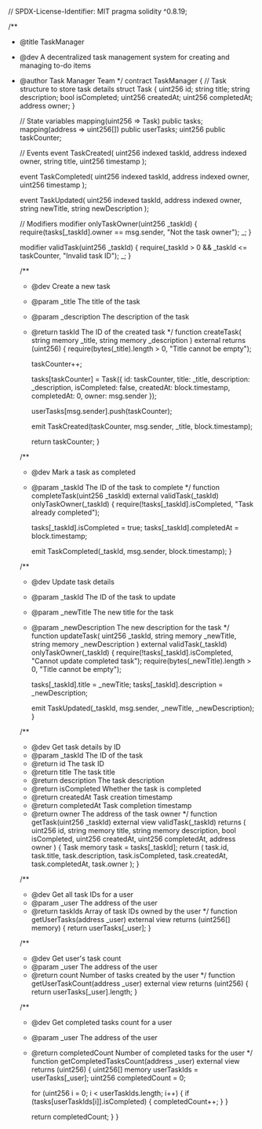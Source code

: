 // SPDX-License-Identifier: MIT
pragma solidity ^0.8.19;

/**
 * @title TaskManager
 * @dev A decentralized task management system for creating and managing to-do items
 * @author Task Manager Team
 */
contract TaskManager {
    // Task structure to store task details
    struct Task {
        uint256 id;
        string title;
        string description;
        bool isCompleted;
        uint256 createdAt;
        uint256 completedAt;
        address owner;
    }
    
    // State variables
    mapping(uint256 => Task) public tasks;
    mapping(address => uint256[]) public userTasks;
    uint256 public taskCounter;
    
    // Events
    event TaskCreated(
        uint256 indexed taskId,
        address indexed owner,
        string title,
        uint256 timestamp
    );
    
    event TaskCompleted(
        uint256 indexed taskId,
        address indexed owner,
        uint256 timestamp
    );
    
    event TaskUpdated(
        uint256 indexed taskId,
        address indexed owner,
        string newTitle,
        string newDescription
    );
    
    // Modifiers
    modifier onlyTaskOwner(uint256 _taskId) {
        require(tasks[_taskId].owner == msg.sender, "Not the task owner");
        _;
    }
    
    modifier validTask(uint256 _taskId) {
        require(_taskId > 0 && _taskId <= taskCounter, "Invalid task ID");
        _;
    }
    
    /**
     * @dev Create a new task
     * @param _title The title of the task
     * @param _description The description of the task
     * @return taskId The ID of the created task
     */
    function createTask(
        string memory _title,
        string memory _description
    ) external returns (uint256) {
        require(bytes(_title).length > 0, "Title cannot be empty");
        
        taskCounter++;
        
        tasks[taskCounter] = Task({
            id: taskCounter,
            title: _title,
            description: _description,
            isCompleted: false,
            createdAt: block.timestamp,
            completedAt: 0,
            owner: msg.sender
        });
        
        userTasks[msg.sender].push(taskCounter);
        
        emit TaskCreated(taskCounter, msg.sender, _title, block.timestamp);
        
        return taskCounter;
    }
    
    /**
     * @dev Mark a task as completed
     * @param _taskId The ID of the task to complete
     */
    function completeTask(uint256 _taskId) 
        external 
        validTask(_taskId) 
        onlyTaskOwner(_taskId) 
    {
        require(!tasks[_taskId].isCompleted, "Task already completed");
        
        tasks[_taskId].isCompleted = true;
        tasks[_taskId].completedAt = block.timestamp;
        
        emit TaskCompleted(_taskId, msg.sender, block.timestamp);
    }
    
    /**
     * @dev Update task details
     * @param _taskId The ID of the task to update
     * @param _newTitle The new title for the task
     * @param _newDescription The new description for the task
     */
    function updateTask(
        uint256 _taskId,
        string memory _newTitle,
        string memory _newDescription
    ) external validTask(_taskId) onlyTaskOwner(_taskId) {
        require(!tasks[_taskId].isCompleted, "Cannot update completed task");
        require(bytes(_newTitle).length > 0, "Title cannot be empty");
        
        tasks[_taskId].title = _newTitle;
        tasks[_taskId].description = _newDescription;
        
        emit TaskUpdated(_taskId, msg.sender, _newTitle, _newDescription);
    }
    
    /**
     * @dev Get task details by ID
     * @param _taskId The ID of the task
     * @return id The task ID
     * @return title The task title
     * @return description The task description
     * @return isCompleted Whether the task is completed
     * @return createdAt Task creation timestamp
     * @return completedAt Task completion timestamp
     * @return owner The address of the task owner
     */
    function getTask(uint256 _taskId) 
        external 
        view 
        validTask(_taskId) 
        returns (
            uint256 id,
            string memory title,
            string memory description,
            bool isCompleted,
            uint256 createdAt,
            uint256 completedAt,
            address owner
        ) 
    {
        Task memory task = tasks[_taskId];
        return (
            task.id,
            task.title,
            task.description,
            task.isCompleted,
            task.createdAt,
            task.completedAt,
            task.owner
        );
    }
    
    /**
     * @dev Get all task IDs for a user
     * @param _user The address of the user
     * @return taskIds Array of task IDs owned by the user
     */
    function getUserTasks(address _user) 
        external 
        view 
        returns (uint256[] memory) 
    {
        return userTasks[_user];
    }
    
    /**
     * @dev Get user's task count
     * @param _user The address of the user
     * @return count Number of tasks created by the user
     */
    function getUserTaskCount(address _user) 
        external 
        view 
        returns (uint256) 
    {
        return userTasks[_user].length;
    }
    
    /**
     * @dev Get completed tasks count for a user
     * @param _user The address of the user
     * @return completedCount Number of completed tasks for the user
     */
    function getCompletedTasksCount(address _user) 
        external 
        view 
        returns (uint256) 
    {
        uint256[] memory userTaskIds = userTasks[_user];
        uint256 completedCount = 0;
        
        for (uint256 i = 0; i < userTaskIds.length; i++) {
            if (tasks[userTaskIds[i]].isCompleted) {
                completedCount++;
            }
        }
        
        return completedCount;
    }
}
